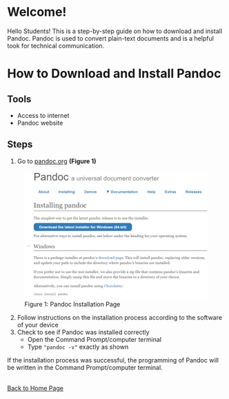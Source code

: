 # Welcome!
Hello Students! This is a step-by-step guide on how to download and install Pandoc. Pandoc is used to convert plain-text documents and is a helpful took for technical communication. 
# How to Download and Install Pandoc

## Tools 
-	Access to internet 
-	Pandoc website 

## Steps 
1)	Go to [pandoc.org](https://pandoc.org/installing.html) **(Figure 1)** 


<figure>
<img src="image/pandoc.jpg" alt="PandocImage">
<figcaption>Figure 1: Pandoc Installation Page</figcaption>
</figure>




















2)	Follow instructions on the installation process according to the software of your device
3)	Check to see if Pandoc was installed correctly 
    - Open the Command Prompt/computer terminal 
    - Type `"pandoc -v"` exactly as shown <br> 

If the installation process was successful, the programming of Pandoc will be written in the Command Prompt/computer terminal.
 



<br>[Back to Home Page](index.md) 